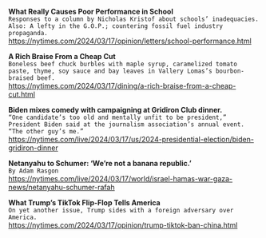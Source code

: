 **What Really Causes Poor Performance in School**\
`Responses to a column by Nicholas Kristof about schools’ inadequacies. Also: A lefty in the G.O.P.; countering fossil fuel industry propaganda.`\
https://nytimes.com/2024/03/17/opinion/letters/school-performance.html

**A Rich Braise From a Cheap Cut**\
`Boneless beef chuck burbles with maple syrup, caramelized tomato paste, thyme, soy sauce and bay leaves in Vallery Lomas’s bourbon-braised beef.`\
https://nytimes.com/2024/03/17/dining/a-rich-braise-from-a-cheap-cut.html

**Biden mixes comedy with campaigning at Gridiron Club dinner.**\
`“One candidate’s too old and mentally unfit to be president,” President Biden said at the journalism association’s annual event. “The other guy’s me.”`\
https://nytimes.com/live/2024/03/17/us/2024-presidential-election/biden-gridiron-dinner

**Netanyahu to Schumer: ‘We’re not a banana republic.’**\
`By Adam Rasgon`\
https://nytimes.com/live/2024/03/17/world/israel-hamas-war-gaza-news/netanyahu-schumer-rafah

**What Trump’s TikTok Flip-Flop Tells America**\
`On yet another issue, Trump sides with a foreign adversary over America.`\
https://nytimes.com/2024/03/17/opinion/trump-tiktok-ban-china.html

